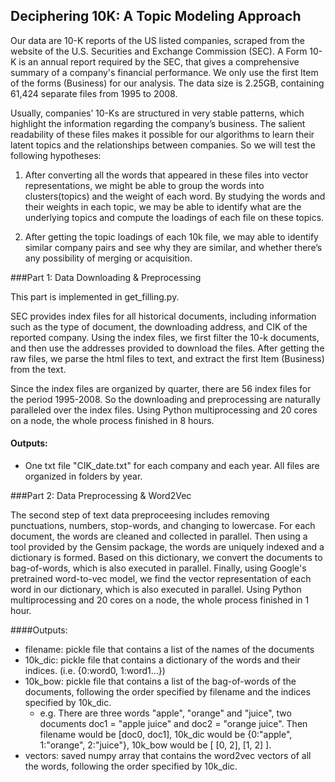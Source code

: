## Deciphering 10K: A Topic Modeling Approach

Our data are 10-K reports of the US listed companies, scraped from the website of the U.S. Securities and Exchange Commission (SEC). A Form 10-K is an annual report required by  the SEC, that gives a comprehensive summary of a company's financial performance. We only use the first Item of the forms (Business) for our analysis. The data size is 2.25GB, containing 61,424 separate files from 1995 to 2008.

Usually, companies’ 10-Ks are structured in very stable patterns, which highlight the information regarding the company’s business. The salient readability of these files makes it possible for our algorithms to learn their latent topics and the relationships between companies. So we will test the following hypotheses: 

1. After converting all the words that appeared in these files into vector representations, we might be able to group the words into clusters(topics) and the weight of each word. By studying the words and their weights in each topic, we may be able to identify what are the underlying topics and compute the loadings of each file on these topics. 

2. After getting the topic loadings of each 10k file, we may able to identify similar company pairs and see why they are similar, and whether there’s any possibility of merging or acquisition.

###Part 1: Data Downloading & Preprocessing

This part is implemented in get_filling.py. 

SEC provides index files for all historical documents, including information such as the type of document, the downloading address, and CIK of the reported company. Using the index files, we first filter the 10-k documents, and then use the addresses provided to download the files. After getting the raw files, we parse the html files to text, and extract the first Item (Business) from the text.

Since the index files are organized by quarter, there are 56 index files for the period 1995-2008. So the downloading and preprocessing are naturally paralleled over the index files. Using Python multiprocessing and 20 cores on a node, the whole process finished in 8 hours.

#### Outputs:

- One txt file "CIK_date.txt" for each company and each year. All files are organized in folders by year.

###Part 2: Data Preprocessing & Word2Vec

The second step of text data preproceesing includes removing punctuations, numbers, stop-words, and changing to lowercase. For each document, the words are cleaned and collected in parallel. Then using a tool provided by the Gensim package, the words are uniquely indexed and a dictionary is formed. Based on this dictionary, we convert the documents to bag-of-words, which is also executed in parallel. Finally, using Google's pretrained word-to-vec model, we find the vector representation of each word in our dictionary, which is also executed in parallel. Using Python multiprocessing and 20 cores on a node, the whole process finished in 1 hour.

####Outputs:

- filename: pickle file that contains a list of the names of the documents
- 10k_dic: pickle file that contains a dictionary of the words and their indices. (i.e. {0:word0, 1:word1...})
- 10k_bow: pickle file that contains a list of the bag-of-words of the documents, following the order specified by filename and the indices specified by 10k_dic.
  - e.g. There are three words "apple", "orange" and "juice", two documents doc1 = "apple juice" and doc2 = "orange juice". Then filename would be [doc0, doc1], 10k_dic would be {0:"apple", 1:"orange", 2:"juice"}, 10k_bow would be [ [0, 2], [1, 2] ]. 
- vectors: saved numpy array that contains the word2vec vectors of all the words, following the order specified by 10k_dic.